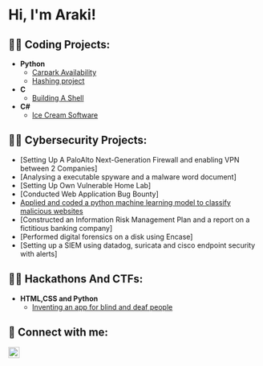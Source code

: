 <h1>Hi, I'm Araki! </h1>

<h2>👨‍💻 Coding Projects:</h2>

- <b>Python</b>
  - [Carpark Availability](https://github.com/Arakii0/Carpark_availability)
  - [Hashing project](https://github.com/Arakii0/All-Bout-HAsh)
- <b>C</b>
  - [Building A Shell](https://github.com/Arakii0/Shell)
- <b>C#</b>
  - [Ice Cream Software](https://github.com/Arakii0/IceCream)

<h2>👨‍💻 Cybersecurity Projects:</h2>

- [Setting Up A PaloAlto Next-Generation Firewall and enabling VPN between 2 Companies]
- [Analysing a executable spyware and a malware word document]
- [Setting Up Own Vulnerable Home Lab]
- [Conducted Web Application Bug Bounty]
- [Applied and coded a python machine learning model to classify malicious websites](https://github.com/Arakii0/WebsiteML)
- [Constructed an Information Risk Management Plan and a report on a fictitious banking company]
- [Performed digital forensics on a disk using Encase]
- [Setting up a SIEM using datadog, suricata and cisco endpoint security with alerts]


<h2>👨‍💻 Hackathons And CTFs:</h2>

- <b>HTML,CSS and Python</b>
  - [Inventing an app for blind and deaf people](https://github.com/Arakii0/SUTD-WTH-)

<h2> 🤳 Connect with me:</h2>

[<img align="left" alt="JoshMadakor | LinkedIn" width="22px" src="https://cdn.jsdelivr.net/npm/simple-icons@v3/icons/linkedin.svg" />][linkedin]

[linkedin]: https://linkedin.com/in/arakiyeo
